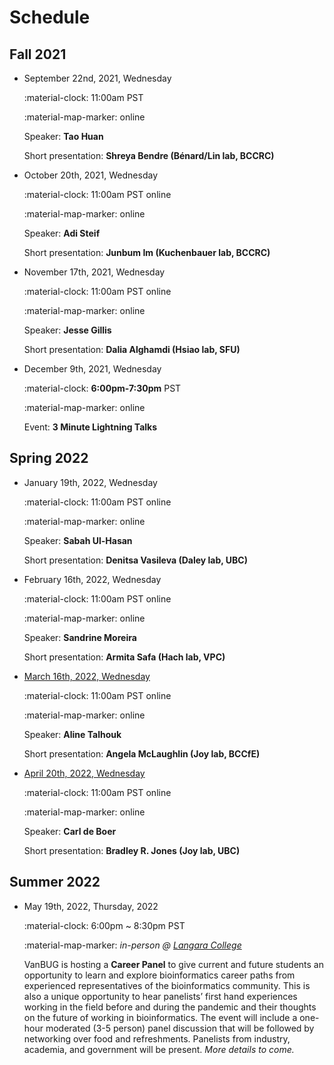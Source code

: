 # Schedule

## Fall 2021

<div class="timeline" markdown="1">

- September 22nd, 2021, Wednesday

    :material-clock: 11:00am PST

    :material-map-marker:  online

    Speaker: **Tao Huan**

    Short presentation: **Shreya Bendre (Bénard/Lin lab, BCCRC)**

- October 20th, 2021, Wednesday

    :material-clock: 11:00am PST online

    :material-map-marker: online

    Speaker: **Adi Steif**

    Short presentation: **Junbum Im (Kuchenbauer lab, BCCRC)**

- November 17th, 2021, Wednesday

    :material-clock: 11:00am PST online

    :material-map-marker:  online

    Speaker: **Jesse Gillis**

    Short presentation: **Dalia Alghamdi (Hsiao lab, SFU)**

- December 9th, 2021, Wednesday

    :material-clock: **6:00pm-7:30pm** PST

    :material-map-marker:  online

    Event: **3 Minute Lightning Talks**

</div>

## Spring 2022

<div class="timeline" markdown="1">

- January 19th, 2022, Wednesday

    :material-clock: 11:00am PST online

    :material-map-marker:  online

    Speaker: **Sabah Ul-Hasan**

    Short presentation: **Denitsa Vasileva (Daley lab, UBC)**

- February 16th, 2022, Wednesday

    :material-clock: 11:00am PST online

    :material-map-marker:  online

    Speaker: **Sandrine Moreira**

    Short presentation: **Armita Safa (Hach lab, VPC)**

- [March 16th, 2022, Wednesday](./archive/2022-03-16.md)

    :material-clock: 11:00am PST online

    :material-map-marker:  online

    Speaker: **Aline Talhouk**

    Short presentation: **Angela McLaughlin (Joy lab, BCCfE)**

- [April 20th, 2022, Wednesday](./archive/2022-04-20.md)

    :material-clock: 11:00am PST online

    :material-map-marker:  online

    Speaker: **Carl de Boer**

    Short presentation: **Bradley R. Jones (Joy lab, UBC)**

</div>

## Summer 2022

<div class="timeline" markdown="1">

- May 19th, 2022, Thursday, 2022

    :material-clock:  6:00pm ~ 8:30pm PST

    :material-map-marker: _in-person @ [Langara College](https://maps.google.com/maps?hl=en&q=https://goo.gl/maps/uMQse5EwrGLGFWvL8)_

    VanBUG is hosting a **Career Panel** to give current and future students an opportunity to learn and explore bioinformatics career paths from experienced representatives of the bioinformatics community. This is also a unique opportunity to hear panelists’ first hand experiences working in the field before and during the pandemic and their thoughts on the future of working in bioinformatics.
    The event will include a one-hour moderated (3-5 person) panel discussion that will be followed by networking over food and refreshments. Panelists from industry, academia, and government will be present. _More details to come._

</div>
